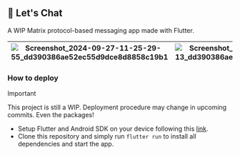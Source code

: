 ## 💬 Let's Chat

A WIP Matrix protocol-based messaging app made with Flutter.

|![Screenshot_2024-09-27-11-25-29-55_dd390386ae52ec55d9dce8d8858c19b1](https://github.com/user-attachments/assets/b8c43a96-0938-42c3-bddf-fa57e5ae3ecb)|![Screenshot_2024-09-27-11-26-15-13_dd390386ae52ec55d9dce8d8858c19b1](https://github.com/user-attachments/assets/8ad5e6d7-3914-45b8-a84b-68949fae1531)|![Screenshot_2024-09-27-11-26-53-12_dd390386ae52ec55d9dce8d8858c19b1](https://github.com/user-attachments/assets/5deedeaa-23dd-420a-b4a2-eb270a64ebaf)|![Screenshot_2024-09-27-11-26-21-93_dd390386ae52ec55d9dce8d8858c19b1](https://github.com/user-attachments/assets/0abbf46b-4e1e-40ac-9257-334693c57100)|
|--|--|--|--|

### How to deploy

> [!IMPORTANT]
> This project is still a WIP. Deployment procedure may change in upcoming commits.
> Even the packages!

- Setup Flutter and Android SDK on your device following this [link](https://docs.flutter.dev/get-started/install).
- Clone this repository and simply run `flutter run` to install all dependencies and start the app.
